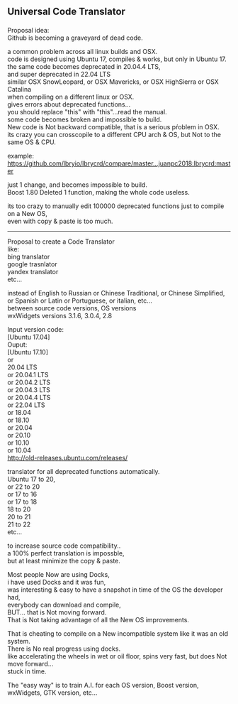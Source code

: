 ## Universal Code Translator</p>

Proposal idea: </br>
Github is becoming a graveyard of dead code. </p>

a common problem across all linux builds and OSX.</br>
code is designed using Ubuntu 17, compiles & works, but only in Ubuntu 17.</br>
the same code becomes deprecated in 20.04.4 LTS,</br>
and super deprecated in 22.04 LTS</br>
similar OSX SnowLeopard, or OSX Mavericks, or OSX HighSierra or OSX Catalina</br>
when compiling on a different linux or OSX.</br>
gives errors about deprecated functions...</br>
you should replace "this" with "this"...read the manual.</br>
some code becomes broken and impossible to build. </br>
New code is Not backward compatible, that is a serious pŕoblem in OSX.</br>
its crazy you can crosscopile to a different CPU arch & OS, but Not to the same OS & CPU.</p>

example:</br>
https://github.com/lbryio/lbrycrd/compare/master...juanpc2018:lbrycrd:master </p>

just 1 change, and becomes impossible to build. </br>
Boost 1.80 Deleted 1 function, making the whole code useless. </p>

its too crazy to manually edit 100000 deprecated functions just to compile on a New OS,</br>
even with copy & paste is too much.</p>

------

Proposal to create a Code Translator</br>
like:</br>
bing translator</br>
google trasnlator</br>
yandex translator</br>
etc...</p>

instead of English to Russian or Chinese Traditional, or Chinese Simplified, or Spanish or Latin or Portuguese, or italian, etc...</br>
between source code versions, OS versions</br>
wxWidgets versions 3.1.6, 3.0.4, 2.8</p>

Input version code:</br>
[Ubuntu 17.04]</br>
Ouput:</br>
[Ubuntu 17.10]</br>
or</br>
20.04 LTS</br>
or 20.04.1 LTS</br>
or 20.04.2 LTS</br>
or 20.04.3 LTS</br>
or 20.04.4 LTS</br>
or 22.04 LTS</br>
or 18.04</br>
or 18.10</br>
or 20.04</br>
or 20.10</br>
or 10.10</br>
or 10.04</br>
http://old-releases.ubuntu.com/releases/ </p>

translator for all deprecated functions automatically.</br>
Ubuntu 17 to 20,</br>
or 22 to 20</br>
or 17 to 16</br>
or 17 to 18</br>
18 to 20</br>
20 to 21</br>
21 to 22</br>
etc...</p>

to increase source code compatibility..</br>
a 100% perfect translation is impossble,</br>
but at least minimize the copy & paste.</p>

Most people Now are using Docks,</br>
i have used Docks and it was fun, </br>
was interesting & easy to have a snapshot in time of the OS the developer had, </br>
everybody can download and compile,</br>
BUT... that is Not moving forward.</br>
That is Not taking advantage of all the New OS improvements.</p>
That is cheating to compile on a New incompatible system like it was an old system.</br>
There is No real progress using docks.</br>
like accelerating the wheels in wet or oil floor, spins very fast, but does Not move forward...</br>
stuck in time.</p>

The "easy way" is to train A.I. for each OS version, Boost version, wxWidgets, GTK version, etc...

